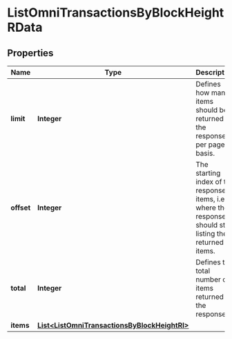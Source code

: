 

# ListOmniTransactionsByBlockHeightRData


## Properties

| Name | Type | Description | Notes |
|------------ | ------------- | ------------- | -------------|
|**limit** | **Integer** | Defines how many items should be returned in the response per page basis. |  |
|**offset** | **Integer** | The starting index of the response items, i.e. where the response should start listing the returned items. |  |
|**total** | **Integer** | Defines the total number of items returned in the response. |  |
|**items** | [**List&lt;ListOmniTransactionsByBlockHeightRI&gt;**](ListOmniTransactionsByBlockHeightRI.md) |  |  |



